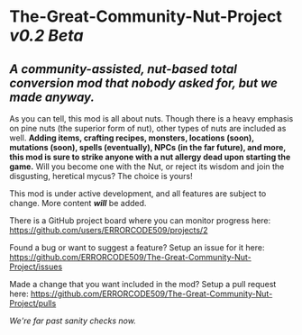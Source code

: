 # **The-Great-Community-Nut-Project *v0.2 Beta***
## *A community-assisted, nut-based total conversion mod that nobody asked for, but we made anyway.*
As you can tell, this mod is all about nuts. Though there is a heavy emphasis on pine nuts (the superior form of nut), other types of nuts are included as well. **Adding items, crafting recipes, monsters, locations (soon), mutations (soon), spells (eventually), NPCs (in the far future), and more, this mod is sure to strike anyone with a nut allergy dead upon starting the game.** Will you become one with the Nut, or reject its wisdom and join the disgusting, heretical mycus? The choice is yours!

This mod is under active development, and all features are subject to change. More content ***will*** be added.

There is a GitHub project board where you can monitor progress here: https://github.com/users/ERRORCODE509/projects/2

Found a bug or want to suggest a feature? Setup an issue for it here: https://github.com/ERRORCODE509/The-Great-Community-Nut-Project/issues

Made a change that you want included in the mod? Setup a pull request here: https://github.com/ERRORCODE509/The-Great-Community-Nut-Project/pulls

_We're far past sanity checks now._